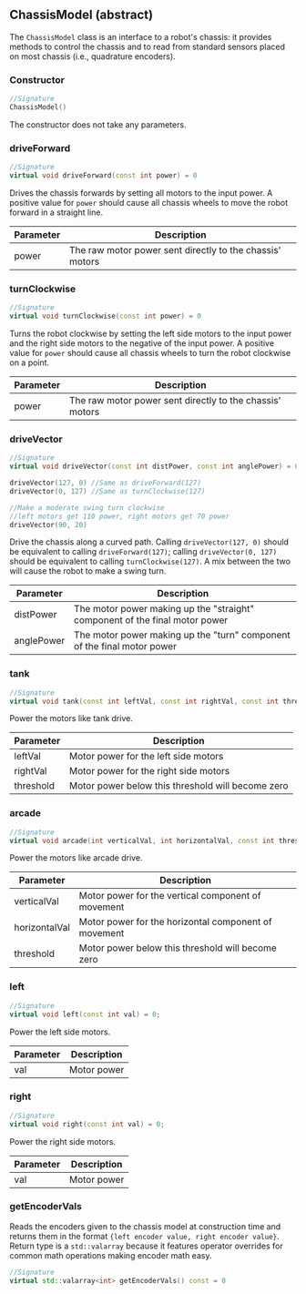 ## ChassisModel (abstract)

The `ChassisModel` class is an interface to a robot's chassis: it provides methods to control the chassis and to read from standard sensors placed on most chassis (i.e., quadrature encoders).

### Constructor

```c++
//Signature
ChassisModel()
```

The constructor does not take any parameters.

### driveForward

```c++
//Signature
virtual void driveForward(const int power) = 0
```

Drives the chassis forwards by setting all motors to the input power. A positive value for `power` should cause all chassis wheels to move the robot forward in a straight line.

Parameter | Description
----------|------------
power | The raw motor power sent directly to the chassis' motors

### turnClockwise

```c++
//Signature
virtual void turnClockwise(const int power) = 0
```

Turns the robot clockwise by setting the left side motors to the input power and the right side motors to the negative of the input power. A positive value for `power` should cause all chassis wheels to turn the robot clockwise on a point.

Parameter | Description
----------|------------
power | The raw motor power sent directly to the chassis' motors

### driveVector

```c++
//Signature
virtual void driveVector(const int distPower, const int anglePower) = 0

driveVector(127, 0) //Same as driveForward(127)
driveVector(0, 127) //Same as turnClockwise(127)

//Make a moderate swing turn clockwise
//left motors get 110 power, right motors get 70 power
driveVector(90, 20)
```

Drive the chassis along a curved path. Calling `driveVector(127, 0)` should be equivalent to calling `driveForward(127)`; calling `driveVector(0, 127)` should be equivalent to calling `turnClockwise(127)`. A mix between the two will cause the robot to make a swing turn.

Parameter | Description
----------|------------
distPower | The motor power making up the "straight" component of the final motor power
anglePower | The motor power making up the "turn" component of the final motor power

### tank

```c++
//Signature
virtual void tank(const int leftVal, const int rightVal, const int threshold = 0) = 0;
```

Power the motors like tank drive.

Parameter | Description
----------|------------
leftVal | Motor power for the left side motors
rightVal | Motor power for the right side motors
threshold | Motor power below this threshold will become zero

### arcade

```c++
//Signature
virtual void arcade(int verticalVal, int horizontalVal, const int threshold = 0) = 0;
```

Power the motors like arcade drive.

Parameter | Description
----------|------------
verticalVal | Motor power for the vertical component of movement
horizontalVal | Motor power for the horizontal component of movement
threshold | Motor power below this threshold will become zero

### left

```c++
//Signature
virtual void left(const int val) = 0;
```

Power the left side motors.

Parameter | Description
----------|------------
val | Motor power

### right

```c++
//Signature
virtual void right(const int val) = 0;
```

Power the right side motors.

Parameter | Description
----------|------------
val | Motor power

### getEncoderVals

Reads the encoders given to the chassis model at construction time and returns them in the format `{left encoder value, right encoder value}`. Return type is a `std::valarray` because it features operator overrides for common math operations making encoder math easy.

```c++
//Signature
virtual std::valarray<int> getEncoderVals() const = 0
```
